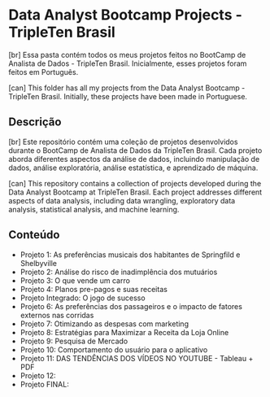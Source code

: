 # Data Analyst Bootcamp Projects - TripleTen Brasil

[br] Essa pasta contém todos os meus projetos feitos no BootCamp de Analista de Dados - TripleTen Brasil. Inicialmente, esses projetos foram feitos em Português. 

[can] This folder has all my projects from the Data Analyst Bootcamp - TripleTen Brasil. Initially, these projects have been made in Portuguese.

## Descrição

[br] Este repositório contém uma coleção de projetos desenvolvidos durante o BootCamp de Analista de Dados da TripleTen Brasil. Cada projeto aborda diferentes aspectos da análise de dados, incluindo manipulação de dados, análise exploratória, análise estatística, e aprendizado de máquina.

[can] This repository contains a collection of projects developed during the Data Analyst Bootcamp at TripleTen Brasil. Each project addresses different aspects of data analysis, including data wrangling, exploratory data analysis, statistical analysis, and machine learning.

## Conteúdo

- Projeto 1: As preferências musicais dos habitantes de Springfild e Shelbyville
- Projeto 2: Análise do risco de inadimplência dos mutuários
- Projeto 3: O que vende um carro
- Projeto 4: Planos pre-pagos e suas receitas
- Projeto Integrado: O jogo de sucesso
- Projeto 6: As preferências dos passageiros e o impacto de fatores externos nas corridas
- Projeto 7: Otimizando as despesas com marketing
- Projeto 8: Estratégias para Maximizar a Receita da Loja Online
- Projeto 9: Pesquisa de Mercado
- Projeto 10: Comportamento do usuário para o aplicativo
- Projeto 11: DAS TENDÊNCIAS DOS VÍDEOS NO YOUTUBE - Tableau + PDF 
- Projeto 12:
- Projeto FINAL:
